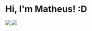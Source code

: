 # Hi, I'm Matheus! :D

<div>
</div>

<a href="https://www.instagram.com/mth_vilasboas/" target="_blank">
  <img src="https://img.shields.io/badge/Instagram-E4405F?style=for-the-badge&logo=instagram&logoColor=white" />
</a>

<a href="https://www.linkedin.com/in/matheus-vilas-boas-siqueira-728161268/" target="_blank">
    <img src="https://img.shields.io/badge/LinkedIn-0077B5?style=for-the-badge&logo=linkedin&logoColor=white" /> 
</a> 
  
